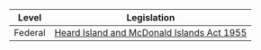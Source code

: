 | Level | Legislation |
|---|---|
| Federal | [Heard Island and McDonald Islands Act 1955](https://www.legislation.gov.au/Details/C2018C00276) |